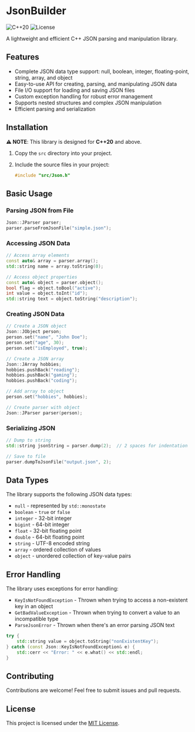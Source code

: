 # JsonBuilder

![C++20](https://img.shields.io/badge/C%2B%2B-20-blue.svg) ![License](https://img.shields.io/badge/License-MIT-green.svg)

A lightweight and efficient C++ JSON parsing and manipulation library.

## Features

- Complete JSON data type support: null, boolean, integer, floating-point, string, array, and object
- Easy-to-use API for creating, parsing, and manipulating JSON data
- File I/O support for loading and saving JSON files
- Custom exception handling for robust error management
- Supports nested structures and complex JSON manipulation
- Efficient parsing and serialization

## Installation

**⚠️ NOTE**: This library is designed for **C++20** and above.


1. Copy the `src` directory into your project.

2. Include the source files in your project:
    ```cpp
    #include "src/Json.h"
    ```

## Basic Usage

### Parsing JSON from File

```cpp
Json::JParser parser;
parser.parseFromJsonFile("simple.json");
```

### Accessing JSON Data

```cpp
// Access array elements
const auto& array = parser.array();
std::string name = array.toString(0);

// Access object properties
const auto& object = parser.object();
bool flag = object.toBool("active");
int value = object.toInt("id");
std::string text = object.toString("description");
```

### Creating JSON Data

```cpp
// Create a JSON object
Json::JObject person;
person.set("name", "John Doe");
person.set("age", 30);
person.set("isEmployed", true);

// Create a JSON array
Json::JArray hobbies;
hobbies.pushBack("reading");
hobbies.pushBack("gaming");
hobbies.pushBack("coding");

// Add array to object
person.set("hobbies", hobbies);

// Create parser with object
Json::JParser parser(person);
```

### Serializing JSON

```cpp
// Dump to string
std::string jsonString = parser.dump(2);  // 2 spaces for indentation

// Save to file
parser.dumpToJsonFile("output.json", 2);
```

## Data Types

The library supports the following JSON data types:

- `null` - represented by `std::monostate`
- `boolean` - `true` or `false`
- `integer` - 32-bit integer
- `bigint` - 64-bit integer
- `float` - 32-bit floating point
- `double` - 64-bit floating point
- `string` - UTF-8 encoded string
- `array` - ordered collection of values
- `object` - unordered collection of key-value pairs

## Error Handling

The library uses exceptions for error handling:

- `KeyIsNotFoundException` - Thrown when trying to access a non-existent key in an object
- `GetBadValueException` - Thrown when trying to convert a value to an incompatible type
- `ParseJsonError` - Thrown when there's an error parsing JSON text

```cpp
try {
    std::string value = object.toString("nonExistentKey");
} catch (const Json::KeyIsNotFoundException& e) {
    std::cerr << "Error: " << e.what() << std::endl;
}
```

## Contributing

Contributions are welcome! Feel free to submit issues and pull requests.

## License

This project is licensed under the [MIT License](LICENSE).